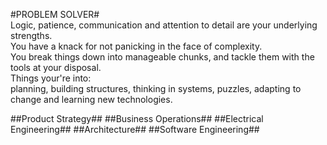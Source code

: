 #PROBLEM SOLVER#
<br>
Logic, patience, communication and attention to detail are your underlying strengths.
<br>
You have a knack for not panicking in the face of complexity.
<br>
You break things down into manageable chunks, and tackle them with the tools at your disposal.
<br>
Things your're into:
<br>
planning, building structures, thinking in systems, puzzles, adapting to change and learning new technologies.

##Product Strategy##
##Business Operations##
##Electrical Engineering##
##Architecture##
##Software Engineering##
